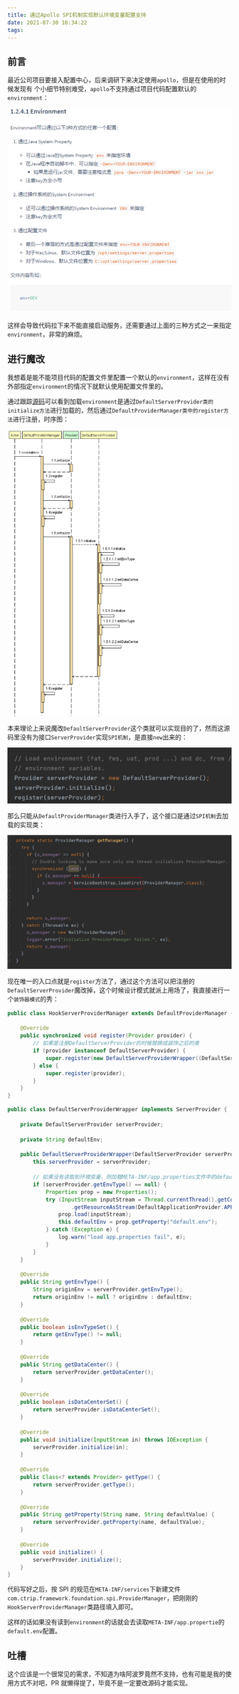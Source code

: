 ```yaml
---
title: 通过Apollo SPI机制实现默认环境变量配置支持
date: 2021-07-30 16:34:22
tags:
---
```


## 前言

最近公司项目要接入配置中心，后来调研下来决定使用`apollo`，但是在使用的时候发现有
个小细节特别难受，`apollo`不支持通过项目代码配置默认的`environment`：

<!--more-->

![](custom-apollo-support-defualt-env/2021-08-13-15-09-21.png)

这样会导致代码拉下来不能直接启动服务，还需要通过上面的三种方式之一来指定`environment`，非常的麻烦。

## 进行魔改

我想着是能不能项目代码的配置文件里配置一个默认的`environment`，这样在没有外部指定`environment`的情况下就默认使用配置文件里的。

通过跟踪[源码](https://github.com/ctripcorp/apollo/blob/891010618214b8e826b3c124f5572988135ade58/apollo-core/src/main/java/com/ctrip/framework/foundation/internals/provider/DefaultServerProvider.java#L149-L177)可以看到加载`environment`是通过`DefaultServerProvider类的initialize方法`进行加载的，然后通过`DefaultProviderManager类中的register方法`进行注册，时序图：

![](custom-apollo-support-defualt-env/2021-08-13-15-34-22.png)

本来理论上来说魔改`DefaultServerProvider`这个类就可以实现目的了，然而这源码里没有为接口`ServerProvider`实现`SPI机制`，是直接`new`出来的：

![](custom-apollo-support-defualt-env/2021-08-13-15-48-59.png)

那么只能从`DefaultProviderManager`类进行入手了，这个接口是通过`SPI机制`去加载的实现类：

![](custom-apollo-support-defualt-env/2021-08-13-15-50-06.png)

现在唯一的入口点就是`register`方法了，通过这个方法可以把注册的`DefaultServerProvider`魔改掉，这个时候设计模式就派上用场了，我直接进行一个`装饰器模式`的秀：

```java
public class HookServerProviderManager extends DefaultProviderManager {

    @Override
    public synchronized void register(Provider provider) {
        // 如果是注册DefaultServerProvider的时候替换成装饰之后的类
        if (provider instanceof DefaultServerProvider) {
            super.register(new DefaultServerProviderWrapper((DefaultServerProvider) provider));
        } else {
            super.register(provider);
        }
    }
}
```

```java
public class DefaultServerProviderWrapper implements ServerProvider {

    private DefaultServerProvider serverProvider;

    private String defaultEnv;

    public DefaultServerProviderWrapper(DefaultServerProvider serverProvider) {
        this.serverProvider = serverProvider;

        // 如果没有读取到环境变量，则加载META-INF/app.properties文件中的default.env变量
        if (serverProvider.getEnvType() == null) {
            Properties prop = new Properties();
            try (InputStream inputStream = Thread.currentThread().getContextClassLoader()
                    .getResourceAsStream(DefaultApplicationProvider.APP_PROPERTIES_CLASSPATH.substring(1))) {
                prop.load(inputStream);
                this.defaultEnv = prop.getProperty("default.env");
            } catch (Exception e) {
                log.warn("load app.properties fail", e);
            }
        }
    }

    @Override
    public String getEnvType() {
        String originEnv = serverProvider.getEnvType();
        return originEnv != null ? originEnv : defaultEnv;
    }

    @Override
    public boolean isEnvTypeSet() {
        return getEnvType() != null;
    }

    @Override
    public String getDataCenter() {
        return serverProvider.getDataCenter();
    }

    @Override
    public boolean isDataCenterSet() {
        return serverProvider.isDataCenterSet();
    }

    @Override
    public void initialize(InputStream in) throws IOException {
        serverProvider.initialize(in);
    }

    @Override
    public Class<? extends Provider> getType() {
        return serverProvider.getType();
    }

    @Override
    public String getProperty(String name, String defaultValue) {
        return serverProvider.getProperty(name, defaultValue);
    }

    @Override
    public void initialize() {
        serverProvider.initialize();
    }
}
```

代码写好之后，按 SPI 的规范在`META-INF/services`下新建文件`com.ctrip.framework.foundation.spi.ProviderManager`，把刚刚的`HookServerProviderManager`类路径填入即可。

这样的话如果没有读到`environment`的话就会去读取`META-INF/app.propertie`的`default.env`配置。

## 吐槽

这个应该是一个很常见的需求，不知道为啥阿波罗竟然不支持，也有可能是我的使用方式不对吧，PR 就懒得提了，毕竟不是一定要改源码才能实现。
